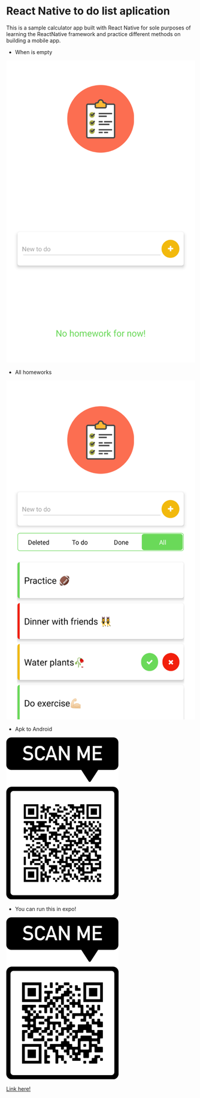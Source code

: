 # React Native to do list aplication

This is a sample calculator app built with React Native for sole purposes of learning the ReactNative framework and practice different methods on building a mobile app.

- When is empty
<img src="./assets/emptyList.png" alt="principal screen"/>

- All homeworks
<img src="./assets/allTodoList.png" alt="screen all homework"/>

- Apk to Android

<img src="./assets/apkAndroid.png" alt="qr code"/>

- You can run this in expo! 

<img src="./assets/scanMe.png" alt="qr code"/>

<a href="https://exp.host/@adivianahd/todo-list-app">Link here!</a>